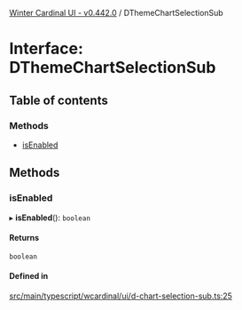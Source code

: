 [Winter Cardinal UI - v0.442.0](../index.md) / DThemeChartSelectionSub

# Interface: DThemeChartSelectionSub

## Table of contents

### Methods

- [isEnabled](DThemeChartSelectionSub.md#isenabled)

## Methods

### isEnabled

▸ **isEnabled**(): `boolean`

#### Returns

`boolean`

#### Defined in

[src/main/typescript/wcardinal/ui/d-chart-selection-sub.ts:25](https://github.com/winter-cardinal/winter-cardinal-ui/blob/v0.442.0/src/main/typescript/wcardinal/ui/d-chart-selection-sub.ts#L25)
